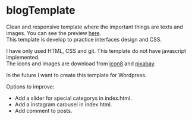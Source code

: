 # blogTemplate  
Clean and responsive template where the important things are texts and images. You can see the preview [here](https://cmjcarlos7.github.io/blogTemplate/index.html).  
This template is develop to practice interfaces design and CSS.  

I have only used HTML, CSS and git. This template do not have javascript implemented.  
The icons and images are download from [icon8](https://icons8.com/icons) and [pixabay](https://pixabay.com/es/photos/japon/).  

In the future I want to create this template for Wordpress.

Options to improve:
* Add a slider for special categorys in index.html.  
* Add a instagram carousel in index.html.  
* Add comment to posts.
